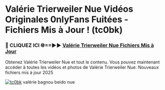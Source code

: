 # Valérie Trierweiler Nue Vidéos Originales 0nlyFans Fuitées - Fichiers Mis à Jour ! (tc0bk)

<h3>🔴 CLIQUEZ ICI 🌐==►► <a href="https://tinyurl.com/2pmr4ezf" rel="nofollow">Valérie Trierweiler Nue Fichiers Mis à Jour</a></h3>

Obtenez Valérie Trierweiler Nue et tout le contenu. Vous pouvez maintenant accéder à toutes les vidéos et photos de Valérie Trierweiler Nue. Nouveaux fichiers mis à jour 2025

[![tc0bk](https://i.imgur.com/6SNvagu.gif)](https://tinyurl.com/2pmr4ezf)
valérie bagnou beido nue